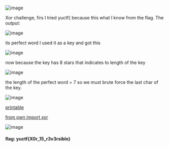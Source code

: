 ![image](https://user-images.githubusercontent.com/95076839/190148027-26beca88-fa62-4163-bd25-3412b4d0d4bc.png)

Xor challenge, firs I tried yuctf{ because this what I know from the flag.
The output:

![image](https://user-images.githubusercontent.com/95076839/190148619-06592551-d854-44f5-8a70-5d2b93e2679f.png)

its perfect word I used it as a key and got this

![image](https://user-images.githubusercontent.com/95076839/190148754-9af20a15-042c-4994-bfe7-20d86f72e4e2.png)

now because the key has 8 stars that indicates to length of the key

![image](https://user-images.githubusercontent.com/95076839/190148901-18fee33a-6a24-405b-92a9-53590456558b.png) 

the length of the perfect word = 7 so we must brute force the last char of the key.

![image](https://user-images.githubusercontent.com/95076839/190149323-98fbe66f-5f20-4285-ae86-0f6bf1ae8655.png)

<a href='https://www.geeksforgeeks.org/python-string-printable/'>printable</a>

<a href='https://dtabarie.com/posts/2020-08-16-python3-xor-bytes.html'>from pwn import xor</a>

![image](https://user-images.githubusercontent.com/95076839/190149950-5d8a6c7e-c0b5-41ff-aa90-28bcdcd772a1.png)


#### flag: yuctf{X0r_15_r3v3rsible}
